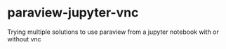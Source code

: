 # paraview-jupyter-vnc
Trying multiple solutions to use paraview from a jupyter notebook with or without vnc
